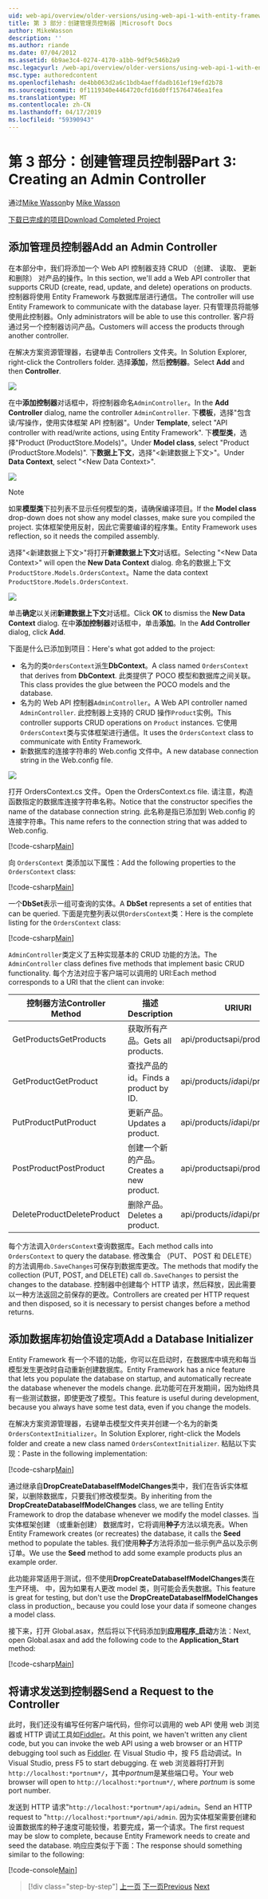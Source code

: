 ```yaml
---
uid: web-api/overview/older-versions/using-web-api-1-with-entity-framework-5/using-web-api-with-entity-framework-part-3
title: 第 3 部分：创建管理员控制器 |Microsoft Docs
author: MikeWasson
description: ''
ms.author: riande
ms.date: 07/04/2012
ms.assetid: 6b9ae3c4-0274-4170-a1bb-9df9c546b2a9
msc.legacyurl: /web-api/overview/older-versions/using-web-api-1-with-entity-framework-5/using-web-api-with-entity-framework-part-3
msc.type: authoredcontent
ms.openlocfilehash: de4bb063d2a6c1bdb4aeffdadb161ef19efd2b78
ms.sourcegitcommit: 0f1119340e4464720cfd16d0ff15764746ea1fea
ms.translationtype: MT
ms.contentlocale: zh-CN
ms.lasthandoff: 04/17/2019
ms.locfileid: "59390943"
---
```

# <a name="part-3-creating-an-admin-controller"></a><span data-ttu-id="77855-102">第 3 部分：创建管理员控制器</span><span class="sxs-lookup"><span data-stu-id="77855-102">Part 3: Creating an Admin Controller</span></span>

<span data-ttu-id="77855-103">通过[Mike Wasson](https://github.com/MikeWasson)</span><span class="sxs-lookup"><span data-stu-id="77855-103">by [Mike Wasson](https://github.com/MikeWasson)</span></span>

[<span data-ttu-id="77855-104">下载已完成的项目</span><span class="sxs-lookup"><span data-stu-id="77855-104">Download Completed Project</span></span>](http://code.msdn.microsoft.com/ASP-NET-Web-API-with-afa30545)

## <a name="add-an-admin-controller"></a><span data-ttu-id="77855-105">添加管理员控制器</span><span class="sxs-lookup"><span data-stu-id="77855-105">Add an Admin Controller</span></span>

<span data-ttu-id="77855-106">在本部分中，我们将添加一个 Web API 控制器支持 CRUD （创建、 读取、 更新和删除） 对产品的操作。</span><span class="sxs-lookup"><span data-stu-id="77855-106">In this section, we'll add a Web API controller that supports CRUD (create, read, update, and delete) operations on products.</span></span> <span data-ttu-id="77855-107">控制器将使用 Entity Framework 与数据库层进行通信。</span><span class="sxs-lookup"><span data-stu-id="77855-107">The controller will use Entity Framework to communicate with the database layer.</span></span> <span data-ttu-id="77855-108">只有管理员将能够使用此控制器。</span><span class="sxs-lookup"><span data-stu-id="77855-108">Only administrators will be able to use this controller.</span></span> <span data-ttu-id="77855-109">客户将通过另一个控制器访问产品。</span><span class="sxs-lookup"><span data-stu-id="77855-109">Customers will access the products through another controller.</span></span>

<span data-ttu-id="77855-110">在解决方案资源管理器，右键单击 Controllers 文件夹。</span><span class="sxs-lookup"><span data-stu-id="77855-110">In Solution Explorer, right-click the Controllers folder.</span></span> <span data-ttu-id="77855-111">选择**添加**，然后**控制器**。</span><span class="sxs-lookup"><span data-stu-id="77855-111">Select **Add** and then **Controller**.</span></span>

![](using-web-api-with-entity-framework-part-3/_static/image1.png)

<span data-ttu-id="77855-112">在中**添加控制器**对话框中，将控制器命名`AdminController`。</span><span class="sxs-lookup"><span data-stu-id="77855-112">In the **Add Controller** dialog, name the controller `AdminController`.</span></span> <span data-ttu-id="77855-113">下**模板**，选择&quot;包含读/写操作，使用实体框架 API 控制器&quot;。</span><span class="sxs-lookup"><span data-stu-id="77855-113">Under **Template**, select &quot;API controller with read/write actions, using Entity Framework&quot;.</span></span> <span data-ttu-id="77855-114">下**模型类**，选择"Product (ProductStore.Models)"。</span><span class="sxs-lookup"><span data-stu-id="77855-114">Under **Model class**, select "Product (ProductStore.Models)".</span></span> <span data-ttu-id="77855-115">下**数据上下文**，选择"&lt;新建数据上下文&gt;"。</span><span class="sxs-lookup"><span data-stu-id="77855-115">Under **Data Context**, select "&lt;New Data Context&gt;".</span></span>

![](using-web-api-with-entity-framework-part-3/_static/image2.png)

> [!NOTE]
> <span data-ttu-id="77855-116">如果**模型类**下拉列表不显示任何模型的类，请确保编译项目。</span><span class="sxs-lookup"><span data-stu-id="77855-116">If the **Model class** drop-down does not show any model classes, make sure you compiled the project.</span></span> <span data-ttu-id="77855-117">实体框架使用反射，因此它需要编译的程序集。</span><span class="sxs-lookup"><span data-stu-id="77855-117">Entity Framework uses reflection, so it needs the compiled assembly.</span></span>


<span data-ttu-id="77855-118">选择"&lt;新建数据上下文&gt;"将打开**新建数据上下文**对话框。</span><span class="sxs-lookup"><span data-stu-id="77855-118">Selecting "&lt;New Data Context&gt;" will open the **New Data Context** dialog.</span></span> <span data-ttu-id="77855-119">命名的数据上下文`ProductStore.Models.OrdersContext`。</span><span class="sxs-lookup"><span data-stu-id="77855-119">Name the data context `ProductStore.Models.OrdersContext`.</span></span>

![](using-web-api-with-entity-framework-part-3/_static/image3.png)

<span data-ttu-id="77855-120">单击**确定**以关闭**新建数据上下文**对话框。</span><span class="sxs-lookup"><span data-stu-id="77855-120">Click **OK** to dismiss the **New Data Context** dialog.</span></span> <span data-ttu-id="77855-121">在中**添加控制器**对话框中，单击**添加**。</span><span class="sxs-lookup"><span data-stu-id="77855-121">In the **Add Controller** dialog, click **Add**.</span></span>

<span data-ttu-id="77855-122">下面是什么已添加到项目：</span><span class="sxs-lookup"><span data-stu-id="77855-122">Here's what got added to the project:</span></span>

- <span data-ttu-id="77855-123">名为的类`OrdersContext`派生**DbContext**。</span><span class="sxs-lookup"><span data-stu-id="77855-123">A class named `OrdersContext` that derives from **DbContext**.</span></span> <span data-ttu-id="77855-124">此类提供了 POCO 模型和数据库之间关联。</span><span class="sxs-lookup"><span data-stu-id="77855-124">This class provides the glue between the POCO models and the database.</span></span>
- <span data-ttu-id="77855-125">名为的 Web API 控制器`AdminController`。</span><span class="sxs-lookup"><span data-stu-id="77855-125">A Web API controller named `AdminController`.</span></span> <span data-ttu-id="77855-126">此控制器上支持的 CRUD 操作`Product`实例。</span><span class="sxs-lookup"><span data-stu-id="77855-126">This controller supports CRUD operations on `Product` instances.</span></span> <span data-ttu-id="77855-127">它使用`OrdersContext`类与实体框架进行通信。</span><span class="sxs-lookup"><span data-stu-id="77855-127">It uses the `OrdersContext` class to communicate with Entity Framework.</span></span>
- <span data-ttu-id="77855-128">新数据库的连接字符串的 Web.config 文件中。</span><span class="sxs-lookup"><span data-stu-id="77855-128">A new database connection string in the Web.config file.</span></span>

![](using-web-api-with-entity-framework-part-3/_static/image4.png)

<span data-ttu-id="77855-129">打开 OrdersContext.cs 文件。</span><span class="sxs-lookup"><span data-stu-id="77855-129">Open the OrdersContext.cs file.</span></span> <span data-ttu-id="77855-130">请注意，构造函数指定的数据库连接字符串名称。</span><span class="sxs-lookup"><span data-stu-id="77855-130">Notice that the constructor specifies the name of the database connection string.</span></span> <span data-ttu-id="77855-131">此名称是指已添加到 Web.config 的连接字符串。</span><span class="sxs-lookup"><span data-stu-id="77855-131">This name refers to the connection string that was added to Web.config.</span></span>

[!code-csharp[Main](using-web-api-with-entity-framework-part-3/samples/sample1.cs)]

<span data-ttu-id="77855-132">向 `OrdersContext` 类添加以下属性：</span><span class="sxs-lookup"><span data-stu-id="77855-132">Add the following properties to the `OrdersContext` class:</span></span>

[!code-csharp[Main](using-web-api-with-entity-framework-part-3/samples/sample2.cs)]

<span data-ttu-id="77855-133">一个**DbSet**表示一组可查询的实体。</span><span class="sxs-lookup"><span data-stu-id="77855-133">A **DbSet** represents a set of entities that can be queried.</span></span> <span data-ttu-id="77855-134">下面是完整列表以供`OrdersContext`类：</span><span class="sxs-lookup"><span data-stu-id="77855-134">Here is the complete listing for the `OrdersContext` class:</span></span>

[!code-csharp[Main](using-web-api-with-entity-framework-part-3/samples/sample3.cs)]

<span data-ttu-id="77855-135">`AdminController`类定义了五种实现基本的 CRUD 功能的方法。</span><span class="sxs-lookup"><span data-stu-id="77855-135">The `AdminController` class defines five methods that implement basic CRUD functionality.</span></span> <span data-ttu-id="77855-136">每个方法对应于客户端可以调用的 URI:</span><span class="sxs-lookup"><span data-stu-id="77855-136">Each method corresponds to a URI that the client can invoke:</span></span>

| <span data-ttu-id="77855-137">控制器方法</span><span class="sxs-lookup"><span data-stu-id="77855-137">Controller Method</span></span> | <span data-ttu-id="77855-138">描述</span><span class="sxs-lookup"><span data-stu-id="77855-138">Description</span></span> | <span data-ttu-id="77855-139">URI</span><span class="sxs-lookup"><span data-stu-id="77855-139">URI</span></span> | <span data-ttu-id="77855-140">HTTP 方法</span><span class="sxs-lookup"><span data-stu-id="77855-140">HTTP Method</span></span> |
| --- | --- | --- | --- |
| <span data-ttu-id="77855-141">GetProducts</span><span class="sxs-lookup"><span data-stu-id="77855-141">GetProducts</span></span> | <span data-ttu-id="77855-142">获取所有产品。</span><span class="sxs-lookup"><span data-stu-id="77855-142">Gets all products.</span></span> | <span data-ttu-id="77855-143">api/products</span><span class="sxs-lookup"><span data-stu-id="77855-143">api/products</span></span> | <span data-ttu-id="77855-144">GET</span><span class="sxs-lookup"><span data-stu-id="77855-144">GET</span></span> |
| <span data-ttu-id="77855-145">GetProduct</span><span class="sxs-lookup"><span data-stu-id="77855-145">GetProduct</span></span> | <span data-ttu-id="77855-146">查找产品的 id。</span><span class="sxs-lookup"><span data-stu-id="77855-146">Finds a product by ID.</span></span> | <span data-ttu-id="77855-147">api/products/*id*</span><span class="sxs-lookup"><span data-stu-id="77855-147">api/products/*id*</span></span> | <span data-ttu-id="77855-148">GET</span><span class="sxs-lookup"><span data-stu-id="77855-148">GET</span></span> |
| <span data-ttu-id="77855-149">PutProduct</span><span class="sxs-lookup"><span data-stu-id="77855-149">PutProduct</span></span> | <span data-ttu-id="77855-150">更新产品。</span><span class="sxs-lookup"><span data-stu-id="77855-150">Updates a product.</span></span> | <span data-ttu-id="77855-151">api/products/*id*</span><span class="sxs-lookup"><span data-stu-id="77855-151">api/products/*id*</span></span> | <span data-ttu-id="77855-152">PUT</span><span class="sxs-lookup"><span data-stu-id="77855-152">PUT</span></span> |
| <span data-ttu-id="77855-153">PostProduct</span><span class="sxs-lookup"><span data-stu-id="77855-153">PostProduct</span></span> | <span data-ttu-id="77855-154">创建一个新的产品。</span><span class="sxs-lookup"><span data-stu-id="77855-154">Creates a new product.</span></span> | <span data-ttu-id="77855-155">api/products</span><span class="sxs-lookup"><span data-stu-id="77855-155">api/products</span></span> | <span data-ttu-id="77855-156">发布</span><span class="sxs-lookup"><span data-stu-id="77855-156">POST</span></span> |
| <span data-ttu-id="77855-157">DeleteProduct</span><span class="sxs-lookup"><span data-stu-id="77855-157">DeleteProduct</span></span> | <span data-ttu-id="77855-158">删除产品。</span><span class="sxs-lookup"><span data-stu-id="77855-158">Deletes a product.</span></span> | <span data-ttu-id="77855-159">api/products/*id*</span><span class="sxs-lookup"><span data-stu-id="77855-159">api/products/*id*</span></span> | <span data-ttu-id="77855-160">DELETE</span><span class="sxs-lookup"><span data-stu-id="77855-160">DELETE</span></span> |

<span data-ttu-id="77855-161">每个方法调入`OrdersContext`查询数据库。</span><span class="sxs-lookup"><span data-stu-id="77855-161">Each method calls into `OrdersContext` to query the database.</span></span> <span data-ttu-id="77855-162">修改集合 （PUT、 POST 和 DELETE） 的方法调用`db.SaveChanges`可保存到数据库更改。</span><span class="sxs-lookup"><span data-stu-id="77855-162">The methods that modify the collection (PUT, POST, and DELETE) call `db.SaveChanges` to persist the changes to the database.</span></span> <span data-ttu-id="77855-163">控制器中创建每个 HTTP 请求，然后释放，因此需要以一种方法返回之前保存的更改。</span><span class="sxs-lookup"><span data-stu-id="77855-163">Controllers are created per HTTP request and then disposed, so it is necessary to persist changes before a method returns.</span></span>

## <a name="add-a-database-initializer"></a><span data-ttu-id="77855-164">添加数据库初始值设定项</span><span class="sxs-lookup"><span data-stu-id="77855-164">Add a Database Initializer</span></span>

<span data-ttu-id="77855-165">Entity Framework 有一个不错的功能，你可以在启动时，在数据库中填充和每当模型发生更改时自动重新创建数据库。</span><span class="sxs-lookup"><span data-stu-id="77855-165">Entity Framework has a nice feature that lets you populate the database on startup, and automatically recreate the database whenever the models change.</span></span> <span data-ttu-id="77855-166">此功能可在开发期间，因为始终具有一些测试数据，即使更改了模型。</span><span class="sxs-lookup"><span data-stu-id="77855-166">This feature is useful during development, because you always have some test data, even if you change the models.</span></span>

<span data-ttu-id="77855-167">在解决方案资源管理器，右键单击模型文件夹并创建一个名为的新类`OrdersContextInitializer`。</span><span class="sxs-lookup"><span data-stu-id="77855-167">In Solution Explorer, right-click the Models folder and create a new class named `OrdersContextInitializer`.</span></span> <span data-ttu-id="77855-168">粘贴以下实现：</span><span class="sxs-lookup"><span data-stu-id="77855-168">Paste in the following implementation:</span></span>

[!code-csharp[Main](using-web-api-with-entity-framework-part-3/samples/sample4.cs)]

<span data-ttu-id="77855-169">通过继承自**DropCreateDatabaseIfModelChanges**类中，我们在告诉实体框架，以删除数据库，只要我们修改模型类。</span><span class="sxs-lookup"><span data-stu-id="77855-169">By inheriting from the **DropCreateDatabaseIfModelChanges** class, we are telling Entity Framework to drop the database whenever we modify the model classes.</span></span> <span data-ttu-id="77855-170">当实体框架创建 （或重新创建） 数据库时，它将调用**种子**方法以填充表。</span><span class="sxs-lookup"><span data-stu-id="77855-170">When Entity Framework creates (or recreates) the database, it calls the **Seed** method to populate the tables.</span></span> <span data-ttu-id="77855-171">我们使用**种子**方法将添加一些示例产品以及示例订单。</span><span class="sxs-lookup"><span data-stu-id="77855-171">We use the **Seed** method to add some example products plus an example order.</span></span>

<span data-ttu-id="77855-172">此功能非常适用于测试，但不使用**DropCreateDatabaseIfModelChanges**类在生产环境、 中，因为如果有人更改 model 类，则可能会丢失数据。</span><span class="sxs-lookup"><span data-stu-id="77855-172">This feature is great for testing, but don't use the **DropCreateDatabaseIfModelChanges** class in production,, because you could lose your data if someone changes a model class.</span></span>

<span data-ttu-id="77855-173">接下来，打开 Global.asax，然后将以下代码添加到**应用程序\_启动**方法：</span><span class="sxs-lookup"><span data-stu-id="77855-173">Next, open Global.asax and add the following code to the **Application\_Start** method:</span></span>

[!code-csharp[Main](using-web-api-with-entity-framework-part-3/samples/sample5.cs)]

## <a name="send-a-request-to-the-controller"></a><span data-ttu-id="77855-174">将请求发送到控制器</span><span class="sxs-lookup"><span data-stu-id="77855-174">Send a Request to the Controller</span></span>

<span data-ttu-id="77855-175">此时，我们还没有编写任何客户端代码，但你可以调用的 web API 使用 web 浏览器或 HTTP 调试工具如[Fiddler](http://www.fiddler2.com/fiddler2/)。</span><span class="sxs-lookup"><span data-stu-id="77855-175">At this point, we haven't written any client code, but you can invoke the web API using a web browser or an HTTP debugging tool such as [Fiddler](http://www.fiddler2.com/fiddler2/).</span></span> <span data-ttu-id="77855-176">在 Visual Studio 中，按 F5 启动调试。</span><span class="sxs-lookup"><span data-stu-id="77855-176">In Visual Studio, press F5 to start debugging.</span></span> <span data-ttu-id="77855-177">在 web 浏览器将打开到`http://localhost:*portnum*/`，其中*portnum*是某些端口号。</span><span class="sxs-lookup"><span data-stu-id="77855-177">Your web browser will open to `http://localhost:*portnum*/`, where *portnum* is some port number.</span></span>

<span data-ttu-id="77855-178">发送到 HTTP 请求"`http://localhost:*portnum*/api/admin`。</span><span class="sxs-lookup"><span data-stu-id="77855-178">Send an HTTP request to "`http://localhost:*portnum*/api/admin`.</span></span> <span data-ttu-id="77855-179">因为实体框架需要创建和设置数据库的种子速度可能较慢，若要完成，第一个请求。</span><span class="sxs-lookup"><span data-stu-id="77855-179">The first request may be slow to complete, because Entity Framework needs to create and seed the database.</span></span> <span data-ttu-id="77855-180">响应应类似于下面：</span><span class="sxs-lookup"><span data-stu-id="77855-180">The response should something similar to the following:</span></span>

[!code-console[Main](using-web-api-with-entity-framework-part-3/samples/sample6.cmd)]

> [!div class="step-by-step"]
> <span data-ttu-id="77855-181">[上一页](using-web-api-with-entity-framework-part-2.md)
> [下一页](using-web-api-with-entity-framework-part-4.md)</span><span class="sxs-lookup"><span data-stu-id="77855-181">[Previous](using-web-api-with-entity-framework-part-2.md)
[Next](using-web-api-with-entity-framework-part-4.md)</span></span>
